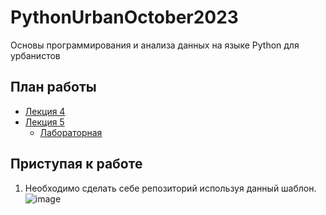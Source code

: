 # PythonUrbanOctober2023
Основы программирования и анализа данных на языке Python для урбанистов

## План работы
- [Лекция 4](https://colab.research.google.com/drive/1Qj-iH5AzezNw-Z1Z_Q-L46e2C4CvdkY-?usp=sharing)
- [Лекция 5](https://colab.research.google.com/drive/188D1gLMxViVjkwX3RG0QWZaeNZkxPTwj?usp=sharing)
  - [Лабораторная](https://colab.research.google.com/drive/1nAtzu1yjnkyxot-Hf6beXxoN3-zN9HZ_?usp=sharing)
  
## Приступая к работе 
1. Необходимо сделать себе репозиторий используя данный шаблон.  
  ![image](https://user-images.githubusercontent.com/14962819/178701128-479598b3-beda-4a5d-95d4-a169c896c5d9.png)
